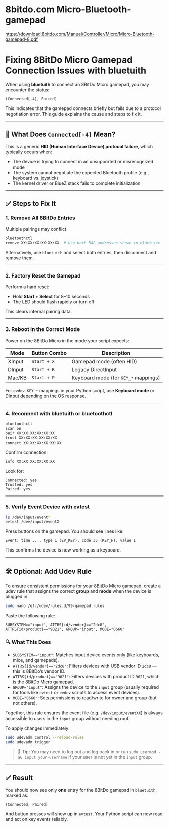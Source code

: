 # 8bitdo.com Micro-Bluetooth-gamepad

https://download.8bitdo.com/Manual/Controller/Micro/Micro-Bluetooth-gamepad-8.pdf

# Fixing 8BitDo Micro Gamepad Connection Issues with bluetuith

When using **bluetuith** to connect an 8BitDo Micro gamepad, you may encounter the status:

```
(Connected[-4], Paired)
```

This indicates that the gamepad connects briefly but fails due to a protocol negotiation error. This guide explains the cause and steps to fix it.

---

## 🚨 What Does `Connected[-4]` Mean?

This is a generic **HID (Human Interface Device) protocol failure**, which typically occurs when:

* The device is trying to connect in an unsupported or misrecognized mode
* The system cannot negotiate the expected Bluetooth profile (e.g., keyboard vs. joystick)
* The kernel driver or BlueZ stack fails to complete initialization

---

## ✅ Steps to Fix It

### 1. Remove All 8BitDo Entries

Multiple pairings may conflict.

```bash
bluetoothctl
remove XX:XX:XX:XX:XX:XX  # Use both MAC addresses shown in bluetuith
```

Alternatively, use `bluetuith` and select both entries, then disconnect and remove them.

---

### 2. Factory Reset the Gamepad

Perform a hard reset:

* Hold **Start + Select** for 8–10 seconds
* The LED should flash rapidly or turn off

This clears internal pairing data.

---

### 3. Reboot in the Correct Mode

Power on the 8BitDo Micro in the mode your script expects:

| Mode   | Button Combo | Description                          |
| ------ | ------------ | ------------------------------------ |
| XInput | `Start + X`  | Gamepad mode (often HID)             |
| DInput | `Start + B`  | Legacy DirectInput                   |
| Mac/KB | `Start + P`  | Keyboard mode (for `KEY_*` mappings) |

For `evdev.KEY_*` mappings in your Python script, use **Keyboard mode** or DInput depending on the OS response.

---

### 4. Reconnect with bluetuith or bluetoothctl

```bash
bluetoothctl
scan on
pair XX:XX:XX:XX:XX:XX
trust XX:XX:XX:XX:XX:XX
connect XX:XX:XX:XX:XX:XX
```

Confirm connection:

```bash
info XX:XX:XX:XX:XX:XX
```

Look for:

```
Connected: yes
Trusted: yes
Paired: yes
```

---

### 5. Verify Event Device with evtest

```bash
ls /dev/input/event*
evtest /dev/input/eventX
```

Press buttons on the gamepad. You should see lines like:

```
Event: time ..., type 1 (EV_KEY), code 35 (KEY_H), value 1
```

This confirms the device is now working as a keyboard.

---

## 🛠 Optional: Add Udev Rule

To ensure consistent permissions for your 8BitDo Micro gamepad, create a udev rule that assigns the correct **group** and **mode** when the device is plugged in:

```bash
sudo nano /etc/udev/rules.d/99-gamepad.rules
```

Paste the following rule:

```udev
SUBSYSTEM=="input", ATTRS{id/vendor}=="2dc8", ATTRS{id/product}=="9021", GROUP="input", MODE="0660"
```

### 🔍 What This Does

* `SUBSYSTEM=="input"`: Matches input device events only (like keyboards, mice, and gamepads).
* `ATTRS{id/vendor}=="2dc8"`: Filters devices with USB vendor ID `2dc8` — this is 8BitDo’s vendor ID.
* `ATTRS{id/product}=="9021"`: Filters devices with product ID `9021`, which is the 8BitDo Micro gamepad.
* `GROUP="input"`: Assigns the device to the `input` group (usually required for tools like `evtest` or `evdev` scripts to access event devices).
* `MODE="0660"`: Sets permissions to read/write for owner and group (but not others).

Together, this rule ensures the event file (e.g. `/dev/input/eventXX`) is always accessible to users in the `input` group without needing root.

To apply changes immediately:

```bash
sudo udevadm control --reload-rules
sudo udevadm trigger
```

> 🧠 Tip: You may need to log out and log back in or run `sudo usermod -aG input your-username` if your user is not yet in the `input` group.

---

## ✅ Result

You should now see only **one** entry for the 8BitDo gamepad in `bluetuith`, marked as:

```
(Connected, Paired)
```

And button presses will show up in `evtest`. Your Python script can now read and act on key events reliably.
